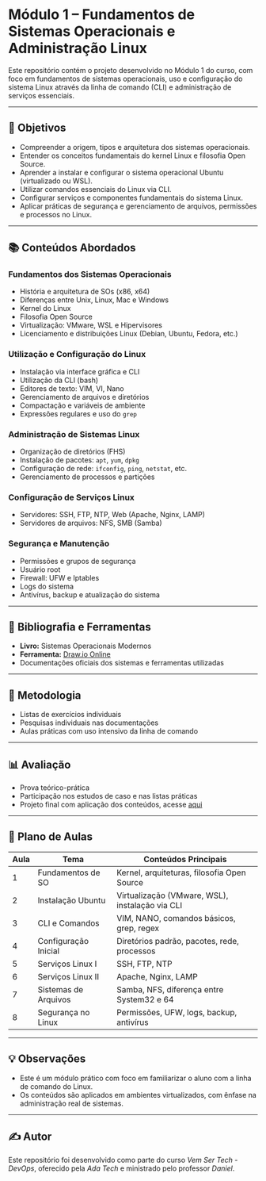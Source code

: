 # Módulo 1 – Fundamentos de Sistemas Operacionais e Administração Linux

Este repositório contém o projeto desenvolvido no Módulo 1 do curso, com foco em fundamentos de sistemas operacionais, uso e configuração do sistema Linux através da linha de comando (CLI) e administração de serviços essenciais.

---

## 🧠 Objetivos

- Compreender a origem, tipos e arquitetura dos sistemas operacionais.
- Entender os conceitos fundamentais do kernel Linux e filosofia Open Source.
- Aprender a instalar e configurar o sistema operacional Ubuntu (virtualizado ou WSL).
- Utilizar comandos essenciais do Linux via CLI.
- Configurar serviços e componentes fundamentais do sistema Linux.
- Aplicar práticas de segurança e gerenciamento de arquivos, permissões e processos no Linux.

---

## 📚 Conteúdos Abordados

### Fundamentos dos Sistemas Operacionais
- História e arquitetura de SOs (x86, x64)
- Diferenças entre Unix, Linux, Mac e Windows
- Kernel do Linux
- Filosofia Open Source
- Virtualização: VMware, WSL e Hipervisores
- Licenciamento e distribuições Linux (Debian, Ubuntu, Fedora, etc.)

### Utilização e Configuração do Linux
- Instalação via interface gráfica e CLI
- Utilização da CLI (bash)
- Editores de texto: VIM, VI, Nano
- Gerenciamento de arquivos e diretórios
- Compactação e variáveis de ambiente
- Expressões regulares e uso do `grep`

### Administração de Sistemas Linux
- Organização de diretórios (FHS)
- Instalação de pacotes: `apt`, `yum`, `dpkg`
- Configuração de rede: `ifconfig`, `ping`, `netstat`, etc.
- Gerenciamento de processos e partições

### Configuração de Serviços Linux
- Servidores: SSH, FTP, NTP, Web (Apache, Nginx, LAMP)
- Servidores de arquivos: NFS, SMB (Samba)

### Segurança e Manutenção
- Permissões e grupos de segurança
- Usuário root
- Firewall: UFW e Iptables
- Logs do sistema
- Antivírus, backup e atualização do sistema

---

## 📖 Bibliografia e Ferramentas

- **Livro:** Sistemas Operacionais Modernos
- **Ferramenta:** [Draw.io Online](https://drawio.app)
- Documentações oficiais dos sistemas e ferramentas utilizadas

---

## 🧪 Metodologia

- Listas de exercícios individuais
- Pesquisas individuais nas documentações
- Aulas práticas com uso intensivo da linha de comando

---

## 📊 Avaliação

- Prova teórico-prática
- Participação nos estudos de caso e nas listas práticas
- Projeto final com aplicação dos conteúdos, acesse [aqui](https://github.com/Alan-oliveir/curso_ada_tech_devops/blob/main/modulo-1-linux/Projeto-Sistemas_Operacionais_Linux.pdf)  

---

## 📅 Plano de Aulas

| Aula | Tema | Conteúdos Principais |
|------|------|-----------------------|
| 1 | Fundamentos de SO | Kernel, arquiteturas, filosofia Open Source |
| 2 | Instalação Ubuntu | Virtualização (VMware, WSL), instalação via CLI |
| 3 | CLI e Comandos | VIM, NANO, comandos básicos, grep, regex |
| 4 | Configuração Inicial | Diretórios padrão, pacotes, rede, processos |
| 5 | Serviços Linux I | SSH, FTP, NTP |
| 6 | Serviços Linux II | Apache, Nginx, LAMP |
| 7 | Sistemas de Arquivos | Samba, NFS, diferença entre System32 e 64 |
| 8 | Segurança no Linux | Permissões, UFW, logs, backup, antivírus |

---

## 💡 Observações

- Este é um módulo prático com foco em familiarizar o aluno com a linha de comando do Linux.
- Os conteúdos são aplicados em ambientes virtualizados, com ênfase na administração real de sistemas.

---

## ✍️ Autor

Este repositório foi desenvolvido como parte do curso *Vem Ser Tech - DevOps*, oferecido pela *Ada Tech* e ministrado pelo professor *Daniel*.
